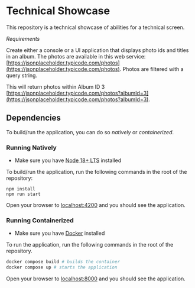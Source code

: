 # Technical Showcase

This repository is a technical showcase of abilities for a technical screen.

_Requirements_

Create either a console or a UI application that displays photo ids and titles in an album.
The photos are available in this web service: [https://jsonplaceholder.typicode.com/photos](https://jsonplaceholder.typicode.com/photos). Photos are filtered with a query string.

This will return photos within Album ID 3 [https://jsonplaceholder.typicode.com/photos?albumId=3](https://jsonplaceholder.typicode.com/photos?albumId=3).

## Dependencies

To build/run the application, you can do so _natively_ or _containerized_.

### Running Natively
- Make sure you have [Node 18+ LTS](https://nodejs.org/en/download) installed

To build/run the application, run the following commands in the root of the repository:

```shell
npm install
npm run start
```

Open your browser to [localhost:4200](http://localhost:4200) and you should see the application.

### Running Containerized
- Make sure you have [Docker](https://docs.docker.com/engine/install/) installed

To run the application, run the following commands in the root of the repository.

```sh
docker compose build # builds the container
docker compose up # starts the application
```

Open your browser to [localhost:8000](http://localhost:8000) and you should see the application.
